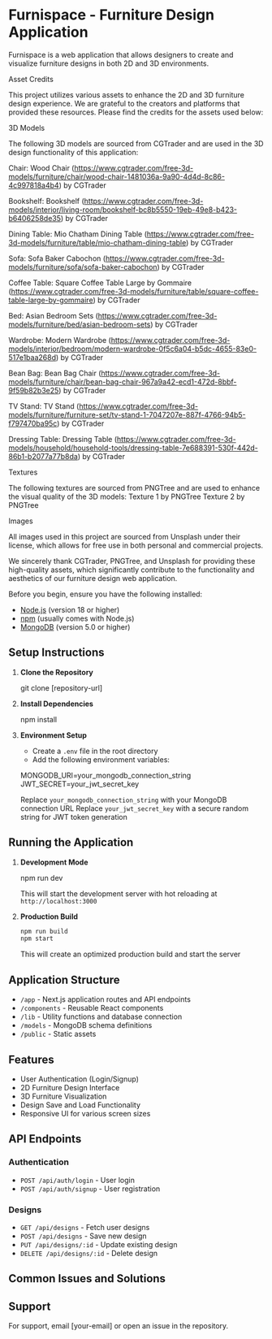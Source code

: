 # Furnispace - Furniture Design Application

Furnispace is a web application that allows designers to create and visualize furniture designs in both 2D and 3D environments.


Asset Credits

This project utilizes various assets to enhance the 2D and 3D furniture design experience. We are grateful to the creators and platforms that provided these resources. Please find the credits for the assets used below:

3D Models

The following 3D models are sourced from CGTrader and are used in the 3D design functionality of this application:





Chair: Wood Chair (https://www.cgtrader.com/free-3d-models/furniture/chair/wood-chair-1481036a-9a90-4d4d-8c86-4c997818a4b4) by CGTrader

Bookshelf: Bookshelf (https://www.cgtrader.com/free-3d-models/interior/living-room/bookshelf-bc8b5550-19eb-49e8-b423-b6406258de35) by CGTrader

Dining Table: Mio Chatham Dining Table (https://www.cgtrader.com/free-3d-models/furniture/table/mio-chatham-dining-table) by CGTrader

Sofa: Sofa Baker Cabochon (https://www.cgtrader.com/free-3d-models/furniture/sofa/sofa-baker-cabochon) by CGTrader

Coffee Table: Square Coffee Table Large by Gommaire (https://www.cgtrader.com/free-3d-models/furniture/table/square-coffee-table-large-by-gommaire) by CGTrader

Bed: Asian Bedroom Sets (https://www.cgtrader.com/free-3d-models/furniture/bed/asian-bedroom-sets) by CGTrader

Wardrobe: Modern Wardrobe (https://www.cgtrader.com/free-3d-models/interior/bedroom/modern-wardrobe-0f5c6a04-b5dc-4655-83e0-517e1baa268d) by CGTrader

Bean Bag: Bean Bag Chair (https://www.cgtrader.com/free-3d-models/furniture/chair/bean-bag-chair-967a9a42-ecd1-472d-8bbf-9f59b82b3e25) by CGTrader

TV Stand: TV Stand (https://www.cgtrader.com/free-3d-models/furniture/furniture-set/tv-stand-1-7047207e-887f-4766-94b5-f797470ba95c) by CGTrader

Dressing Table: Dressing Table (https://www.cgtrader.com/free-3d-models/household/household-tools/dressing-table-7e688391-530f-442d-86b1-b2077a77b8da) by CGTrader


Textures

The following textures are sourced from PNGTree and are used to enhance the visual quality of the 3D models:
Texture 1 by PNGTree
Texture 2 by PNGTree

Images

All images used in this project are sourced from Unsplash under their license, which allows for free use in both personal and commercial projects.

We sincerely thank CGTrader, PNGTree, and Unsplash for providing these high-quality assets, which significantly contribute to the functionality and aesthetics of our furniture design web application.


Before you begin, ensure you have the following installed:
- [Node.js](https://nodejs.org/) (version 18 or higher)
- [npm](https://www.npmjs.com/) (usually comes with Node.js)
- [MongoDB](https://www.mongodb.com/try/download/community) (version 5.0 or higher)

## Setup Instructions

1. **Clone the Repository**
   
   git clone [repository-url]
   
   

2. **Install Dependencies**
   
   npm install
   

3. **Environment Setup**
   - Create a `.env` file in the root directory
   - Add the following environment variables:
   
   MONGODB_URI=your_mongodb_connection_string
   JWT_SECRET=your_jwt_secret_key
   
   Replace `your_mongodb_connection_string` with your MongoDB connection URL
   Replace `your_jwt_secret_key` with a secure random string for JWT token generation



## Running the Application

1. **Development Mode**
   
   npm run dev
   
   This will start the development server with hot reloading at `http://localhost:3000`

2. **Production Build**
   ```bash
   npm run build
   npm start
   ```
   This will create an optimized production build and start the server

## Application Structure

- `/app` - Next.js application routes and API endpoints
- `/components` - Reusable React components
- `/lib` - Utility functions and database connection
- `/models` - MongoDB schema definitions
- `/public` - Static assets

## Features

- User Authentication (Login/Signup)
- 2D Furniture Design Interface
- 3D Furniture Visualization
- Design Save and Load Functionality
- Responsive UI for various screen sizes

## API Endpoints

### Authentication
- `POST /api/auth/login` - User login
- `POST /api/auth/signup` - User registration

### Designs
- `GET /api/designs` - Fetch user designs
- `POST /api/designs` - Save new design
- `PUT /api/designs/:id` - Update existing design
- `DELETE /api/designs/:id` - Delete design

## Common Issues and Solutions






## Support

For support, email [your-email] or open an issue in the repository.
